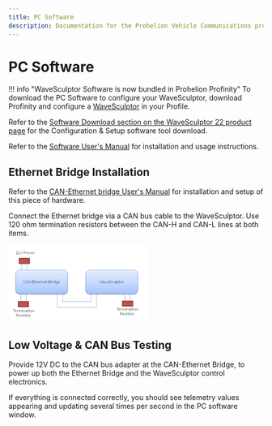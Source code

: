 ```yaml
---
title: PC Software
description: Documentation for the Prohelion Vehicle Communications protocol
---
```


# PC Software

!!! info "WaveSculptor Software is now bundled in Prohelion Profinity"
    To download the PC Software to configure your WaveSculptor, download Profinity and configure a [WaveSculptor](../../../Profinity/80_Tritium_WaveSculptor.md) in your Profile.

Refer to the [Software Download section on the WaveSculptor 22 product page](???) for the Configuration & Setup software tool download.

Refer to the [Software User's Manual](../../Config_Software/index.md) for installation and usage instructions.

## Ethernet Bridge Installation

Refer to the [CAN-Ethernet bridge User's Manual](../../../CAN_Bridge/User_Manual/index.md) for installation and setup of this piece of hardware.

Connect the Ethernet bridge via a CAN bus cable to the WaveSculptor.  Use 120 ohm termination resistors between the CAN-H and CAN-L lines at both items.

![Ethernet connection](images/PC_Software.gif)

## Low Voltage & CAN Bus Testing

Provide 12V DC to the CAN bus adapter at the CAN-Ethernet Bridge, to power up both the Ethernet Bridge and the WaveSculptor control electronics.  

If everything is connected correctly, you should see telemetry values appearing and updating several times per second in the PC software window.



